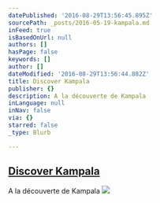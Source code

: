 ```yaml
---
datePublished: '2016-08-29T13:56:45.895Z'
sourcePath: _posts/2016-05-19-kampala.md
inFeed: true
isBasedOnUrl: null
authors: []
hasPage: false
keywords: []
author: []
dateModified: '2016-08-29T13:56:44.882Z'
title: Discover Kampala
publisher: {}
description: A la découverte de Kampala
inLanguage: null
inNav: false
via: {}
starred: false
_type: Blurb

---
```

## [Discover Kampala][0]

A la découverte de Kampala
![](https://the-grid-user-content.s3-us-west-2.amazonaws.com/29312800-efe3-48ea-9b0f-c312ada65946.jpg)

[0]: https://thegrid.ai/stahle/discover-kampala-capital-of-uganda-our-home-for-a-few-year/